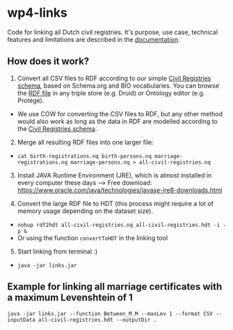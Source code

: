# wp4-links

Code for linking all Dutch civil registries. It's purpose, use case, technical features and limitations are described in the <a href="https://github.com/CLARIAH/wp4-links/blob/master/documentation.md">documentation</a>.


## How does it work?
1. Convert all CSV files to RDF according to our simple [Civil Registries schema](assets/LINKS-schema.png), based on Schema.org and BIO vocabularies. You can browse the [RDF file](assets/LINKS-schema.ttl) in any triple store (e.g. Druid) or Ontology editor (e.g. Protégé).
  - We use COW for converting the CSV files to RDF, but any other method would also work as long as the data in RDF are modelled according to the  [Civil Registries schema](assets/LINKS-schema.png).

2. Merge all resulting RDF files into one larger file:
  - ```cat birth-registrations.nq birth-persons.nq marriage-registrations.nq marriage-persons.nq > all-civil-registries.nq```

3. Install JAVA Runtime Environment (JRE), which is almost installed in every computer these days
  --> Free download: https://www.oracle.com/java/technologies/javase-jre8-downloads.html

4. Convert the large RDF file to HDT (this process might require a lot of memory usage depending on the dataset size).
  - ```nohup rdf2hdt all-civil-registries.nq all-civil-registries.hdt -i -p &```
  - Or using the function `convertToHDT` in the linking tool

5. Start linking from terminal :)
  - ```java -jar links.jar```

## Example for linking all marriage certificates with a maximum Levenshtein of 1
```java -jar links.jar --function Between_M_M --maxLev 1 --format CSV --inputData all-civil-registries.hdt --outputDir .```
